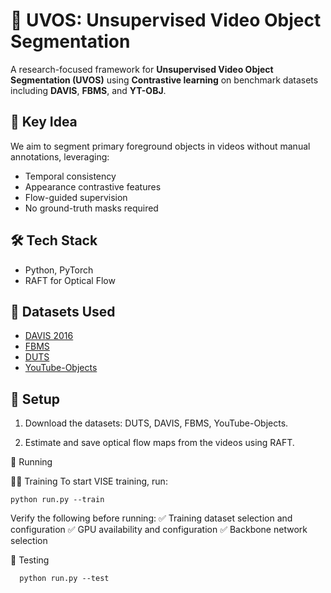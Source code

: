 # 🎥 UVOS: Unsupervised Video Object Segmentation

A research-focused framework for **Unsupervised Video Object Segmentation (UVOS)** using **Contrastive learning** on benchmark datasets including **DAVIS**, **FBMS**, and **YT-OBJ**.

## 🧠 Key Idea

We aim to segment primary foreground objects in videos without manual annotations, leveraging:
- Temporal consistency
- Appearance contrastive features
- Flow-guided supervision
- No ground-truth masks required

## 🛠️ Tech Stack

- Python, PyTorch
- RAFT for Optical Flow

## 📂 Datasets Used

- [DAVIS 2016](https://davischallenge.org/davis2016/code.html)
- [FBMS](https://github.com/tfzhou/ASE-Fast)
- [DUTS](https://dut-omron.github.io/DUTS)
- [YouTube-Objects](https://github.com/liulu112601/MBNM)

## 🔧 Setup

1. Download the datasets: DUTS, DAVIS, FBMS, YouTube-Objects.

2. Estimate and save optical flow maps from the videos using RAFT.


🚀 Running

🏋️‍♂️ Training
To start VISE training, run:


    python run.py --train
    
Verify the following before running:
✅ Training dataset selection and configuration
✅ GPU availability and configuration
✅ Backbone network selection


🧪 Testing

      python run.py --test
